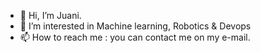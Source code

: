 - 👋 Hi, I’m Juani.
- 👀 I’m interested in Machine learning, Robotics & Devops
- 📫 How to reach me : you can contact me on my e-mail.
<!---
JUANICZO/JUANICZO is a ✨ special ✨ repository because its `README.md` (this file) appears on your GitHub profile.
You can click the Preview link to take a look at your changes.
--->
